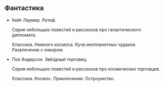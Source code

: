 Фантастика
----------

- Кейт Лаумер. _Ретиф_.

  Серия небольших повестей и рассказов про галактического дипломата.

  Классика. Немного космоса. Куча инопланетных чудаков. Развлечение с юмором.

- Пол Андерсон. Звёздный торговец.

  Серия небольших повестей и рассказов про космических торговцев.

  Классика. Космос. Приключения. Остроумство.